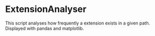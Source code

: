 # ExtensionAnalyser
This script analyses how frequently a extension exists in a given path. Displayed with pandas and matplotlib.
